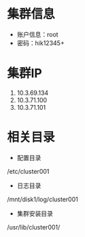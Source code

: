
# 集群信息
- 账户信息：root
- 密码：hik12345+

# 集群IP

1. 10.3.69.134
2. 10.3.71.100
3. 10.3.71.101

# 相关目录

- 配置目录

/etc/cluster001

- 日志目录

/mnt/disk1/log/cluster001

- 集群安装目录

/usr/lib/cluster001/

